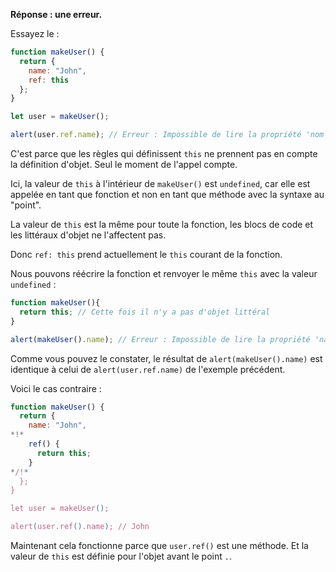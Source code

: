 **Réponse : une erreur.**

Essayez le :
```js run
function makeUser() {
  return {
    name: "John",
    ref: this
  };
}

let user = makeUser();

alert(user.ref.name); // Erreur : Impossible de lire la propriété 'nom' d'undefined
```

C'est parce que les règles qui définissent `this` ne prennent pas en compte la définition d'objet.
Seul le moment de l'appel compte.

Ici, la valeur de `this` à l'intérieur de `makeUser()` est `undefined`, car elle est appelée en tant que fonction et non en tant que méthode avec la syntaxe au "point".

La valeur de `this` est la même pour toute la fonction, les blocs de code et les littéraux d'objet ne l'affectent pas.

Donc `ref: this` prend actuellement le `this` courant de la fonction.

Nous pouvons réécrire la fonction et renvoyer le même `this` avec la valeur `undefined` :

```js run
function makeUser(){
  return this; // Cette fois il n'y a pas d'objet littéral
}

alert(makeUser().name); // Erreur : Impossible de lire la propriété 'name' d'undefined
```
Comme vous pouvez le constater, le résultat de `alert(makeUser().name)` est identique à celui de `alert(user.ref.name)` de l'exemple précédent.

Voici le cas contraire :

```js run
function makeUser() {
  return {
    name: "John",
*!*
    ref() {
      return this;
    }
*/!*
  };
}

let user = makeUser();

alert(user.ref().name); // John
```

Maintenant cela fonctionne parce que `user.ref()` est une méthode.
Et la valeur de `this` est définie pour l'objet avant le point `.`.